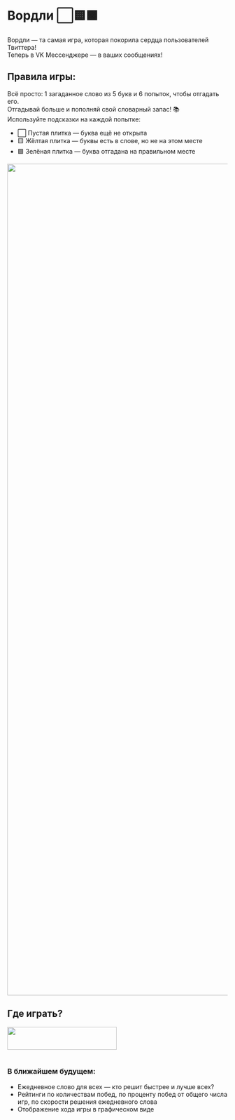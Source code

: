 # Вордли ⬜🟨🟩
Вордли — та самая игра, которая покорила сердца пользователей Твиттера!<br>Теперь в VK Мессенджере — в ваших сообщениях!

## Правила игры:
Всё просто: 1 загаданное слово из 5 букв и 6 попыток, чтобы отгадать его. <br>
Отгадывай больше и пополняй свой словарный запас! 📚 <br>
Используйте подсказки на каждой попытке:
- ⬜ Пустая плитка — буква ещё не открыта
- 🟨 Жёлтая плитка — буквы есть в слове, но не на этом месте
- 🟩 Зелёная плитка — буква отгадана на правильном месте

<img width="1896" src="https://user-images.githubusercontent.com/22418658/177381573-37b08c4e-3ad6-4f08-a00f-34a8f950d1e7.png">

## Где играть?
[<img src='https://user-images.githubusercontent.com/22418658/177369949-430ad75f-b467-49e4-bd40-f8e8e1a3b839.png' width=250 height=52>](https://vk.me/wordle_game)<br>⠀
### В ближайшем будущем:
- Ежедневное слово для всех — кто решит быстрее и лучше всех?
- Рейтинги по количествам побед, по проценту побед от общего числа игр, по скорости решения ежедневного слова
- Отображение хода игры в графическом виде
